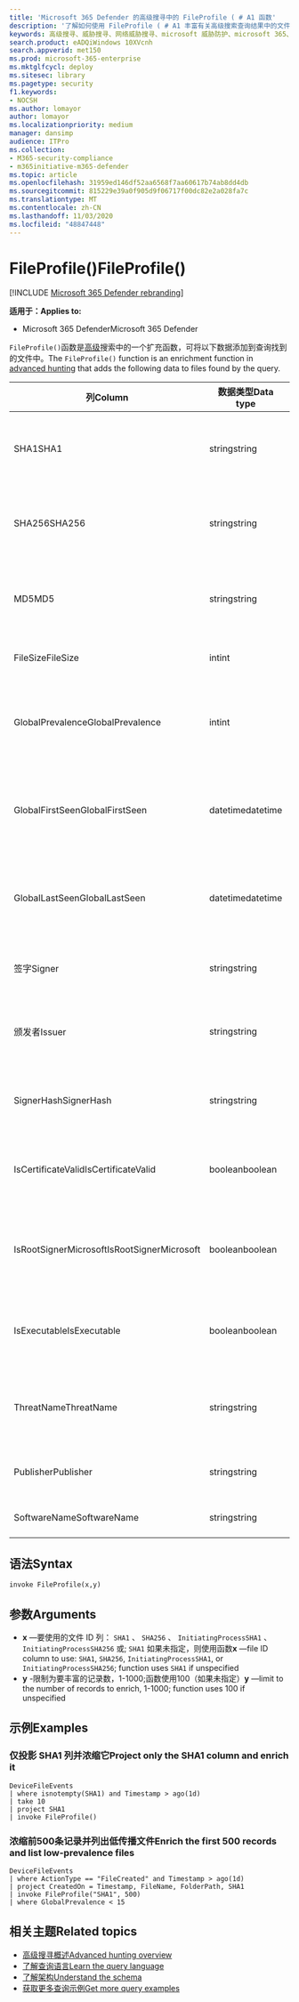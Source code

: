 ```yaml
---
title: 'Microsoft 365 Defender 的高级搜寻中的 FileProfile ( # A1 函数'
description: '了解如何使用 FileProfile ( # A1 丰富有关高级搜索查询结果中的文件的信息'
keywords: 高级搜寻、威胁搜寻、网络威胁搜寻、microsoft 威胁防护、microsoft 365、mtp、m365、搜索、查询、遥测、架构参考、kusto、FileProfile、文件配置文件、函数、扩充
search.product: eADQiWindows 10XVcnh
search.appverid: met150
ms.prod: microsoft-365-enterprise
ms.mktglfcycl: deploy
ms.sitesec: library
ms.pagetype: security
f1.keywords:
- NOCSH
ms.author: lomayor
author: lomayor
ms.localizationpriority: medium
manager: dansimp
audience: ITPro
ms.collection:
- M365-security-compliance
- m365initiative-m365-defender
ms.topic: article
ms.openlocfilehash: 31959ed146df52aa6568f7aa60617b74ab8dd4db
ms.sourcegitcommit: 815229e39a0f905d9f06717f00dc82e2a028fa7c
ms.translationtype: MT
ms.contentlocale: zh-CN
ms.lasthandoff: 11/03/2020
ms.locfileid: "48847448"
---
```

# <a name="fileprofile"></a><span data-ttu-id="c06f4-104">FileProfile()</span><span class="sxs-lookup"><span data-stu-id="c06f4-104">FileProfile()</span></span>

[!INCLUDE [Microsoft 365 Defender rebranding](../includes/microsoft-defender.md)]


<span data-ttu-id="c06f4-105">**适用于：**</span><span class="sxs-lookup"><span data-stu-id="c06f4-105">**Applies to:**</span></span>
- <span data-ttu-id="c06f4-106">Microsoft 365 Defender</span><span class="sxs-lookup"><span data-stu-id="c06f4-106">Microsoft 365 Defender</span></span>

<span data-ttu-id="c06f4-107">`FileProfile()`函数是[高级](advanced-hunting-overview.md)搜索中的一个扩充函数，可将以下数据添加到查询找到的文件中。</span><span class="sxs-lookup"><span data-stu-id="c06f4-107">The `FileProfile()` function is an enrichment function in [advanced hunting](advanced-hunting-overview.md) that adds the following data to files found by the query.</span></span>

| <span data-ttu-id="c06f4-108">列</span><span class="sxs-lookup"><span data-stu-id="c06f4-108">Column</span></span> | <span data-ttu-id="c06f4-109">数据类型</span><span class="sxs-lookup"><span data-stu-id="c06f4-109">Data type</span></span> | <span data-ttu-id="c06f4-110">说明</span><span class="sxs-lookup"><span data-stu-id="c06f4-110">Description</span></span> |
|------------|-------------|-------------|
| <span data-ttu-id="c06f4-111">SHA1</span><span class="sxs-lookup"><span data-stu-id="c06f4-111">SHA1</span></span> | <span data-ttu-id="c06f4-112">string</span><span class="sxs-lookup"><span data-stu-id="c06f4-112">string</span></span> | <span data-ttu-id="c06f4-113">录制操作所应用到的文件的 SHA-1</span><span class="sxs-lookup"><span data-stu-id="c06f4-113">SHA-1 of the file that the recorded action was applied to</span></span> |
| <span data-ttu-id="c06f4-114">SHA256</span><span class="sxs-lookup"><span data-stu-id="c06f4-114">SHA256</span></span> | <span data-ttu-id="c06f4-115">string</span><span class="sxs-lookup"><span data-stu-id="c06f4-115">string</span></span> | <span data-ttu-id="c06f4-116">将所录制操作应用于的文件的 SHA-256</span><span class="sxs-lookup"><span data-stu-id="c06f4-116">SHA-256 of the file that the recorded action was applied to</span></span> |
| <span data-ttu-id="c06f4-117">MD5</span><span class="sxs-lookup"><span data-stu-id="c06f4-117">MD5</span></span> | <span data-ttu-id="c06f4-118">string</span><span class="sxs-lookup"><span data-stu-id="c06f4-118">string</span></span> | <span data-ttu-id="c06f4-119">将录制的操作应用于的文件的 MD5 哈希值</span><span class="sxs-lookup"><span data-stu-id="c06f4-119">MD5 hash of the file that the recorded action was applied to</span></span> |
| <span data-ttu-id="c06f4-120">FileSize</span><span class="sxs-lookup"><span data-stu-id="c06f4-120">FileSize</span></span> | <span data-ttu-id="c06f4-121">int</span><span class="sxs-lookup"><span data-stu-id="c06f4-121">int</span></span> | <span data-ttu-id="c06f4-122">文件大小（以字节为单位）</span><span class="sxs-lookup"><span data-stu-id="c06f4-122">Size of the file in bytes</span></span> |
| <span data-ttu-id="c06f4-123">GlobalPrevalence</span><span class="sxs-lookup"><span data-stu-id="c06f4-123">GlobalPrevalence</span></span> | <span data-ttu-id="c06f4-124">int</span><span class="sxs-lookup"><span data-stu-id="c06f4-124">int</span></span> | <span data-ttu-id="c06f4-125">由 Microsoft 全局监视的实体的实例数</span><span class="sxs-lookup"><span data-stu-id="c06f4-125">Number of instances of the entity observed by Microsoft globally</span></span> |
| <span data-ttu-id="c06f4-126">GlobalFirstSeen</span><span class="sxs-lookup"><span data-stu-id="c06f4-126">GlobalFirstSeen</span></span> | <span data-ttu-id="c06f4-127">datetime</span><span class="sxs-lookup"><span data-stu-id="c06f4-127">datetime</span></span> | <span data-ttu-id="c06f4-128">Microsoft 全球首次观测实体的日期和时间</span><span class="sxs-lookup"><span data-stu-id="c06f4-128">Date and time when the entity was first observed by Microsoft globally</span></span> |
| <span data-ttu-id="c06f4-129">GlobalLastSeen</span><span class="sxs-lookup"><span data-stu-id="c06f4-129">GlobalLastSeen</span></span> | <span data-ttu-id="c06f4-130">datetime</span><span class="sxs-lookup"><span data-stu-id="c06f4-130">datetime</span></span> | <span data-ttu-id="c06f4-131">上次 Microsoft 全局观察实体的日期和时间</span><span class="sxs-lookup"><span data-stu-id="c06f4-131">Date and time when the entity was last observed by Microsoft globally</span></span> |
| <span data-ttu-id="c06f4-132">签字</span><span class="sxs-lookup"><span data-stu-id="c06f4-132">Signer</span></span> | <span data-ttu-id="c06f4-133">string</span><span class="sxs-lookup"><span data-stu-id="c06f4-133">string</span></span> | <span data-ttu-id="c06f4-134">有关文件签名者的信息</span><span class="sxs-lookup"><span data-stu-id="c06f4-134">Information about the signer of the file</span></span> |
| <span data-ttu-id="c06f4-135">颁发者</span><span class="sxs-lookup"><span data-stu-id="c06f4-135">Issuer</span></span> | <span data-ttu-id="c06f4-136">string</span><span class="sxs-lookup"><span data-stu-id="c06f4-136">string</span></span> | <span data-ttu-id="c06f4-137">有关颁发证书颁发机构 (CA) 的信息</span><span class="sxs-lookup"><span data-stu-id="c06f4-137">Information about the issuing certificate authority (CA)</span></span> |
| <span data-ttu-id="c06f4-138">SignerHash</span><span class="sxs-lookup"><span data-stu-id="c06f4-138">SignerHash</span></span> | <span data-ttu-id="c06f4-139">string</span><span class="sxs-lookup"><span data-stu-id="c06f4-139">string</span></span> | <span data-ttu-id="c06f4-140">标识签名者的唯一哈希值</span><span class="sxs-lookup"><span data-stu-id="c06f4-140">Unique hash value identifying the signer</span></span> |
| <span data-ttu-id="c06f4-141">IsCertificateValid</span><span class="sxs-lookup"><span data-stu-id="c06f4-141">IsCertificateValid</span></span> | <span data-ttu-id="c06f4-142">boolean</span><span class="sxs-lookup"><span data-stu-id="c06f4-142">boolean</span></span> | <span data-ttu-id="c06f4-143">用于对文件进行签名的证书是否有效</span><span class="sxs-lookup"><span data-stu-id="c06f4-143">Whether the certificate used to sign the file is valid</span></span> |
| <span data-ttu-id="c06f4-144">IsRootSignerMicrosoft</span><span class="sxs-lookup"><span data-stu-id="c06f4-144">IsRootSignerMicrosoft</span></span> | <span data-ttu-id="c06f4-145">boolean</span><span class="sxs-lookup"><span data-stu-id="c06f4-145">boolean</span></span> | <span data-ttu-id="c06f4-146">指示根证书的签名者是否为 Microsoft</span><span class="sxs-lookup"><span data-stu-id="c06f4-146">Indicates whether the signer of the root certificate is Microsoft</span></span> |
| <span data-ttu-id="c06f4-147">IsExecutable</span><span class="sxs-lookup"><span data-stu-id="c06f4-147">IsExecutable</span></span> | <span data-ttu-id="c06f4-148">boolean</span><span class="sxs-lookup"><span data-stu-id="c06f4-148">boolean</span></span> | <span data-ttu-id="c06f4-149">文件是否为可移植可执行文件 (PE) 文件</span><span class="sxs-lookup"><span data-stu-id="c06f4-149">Whether the file is a Portable Executable (PE) file</span></span> |
| <span data-ttu-id="c06f4-150">ThreatName</span><span class="sxs-lookup"><span data-stu-id="c06f4-150">ThreatName</span></span> | <span data-ttu-id="c06f4-151">string</span><span class="sxs-lookup"><span data-stu-id="c06f4-151">string</span></span> | <span data-ttu-id="c06f4-152">发现的任何恶意软件或其他威胁的检测名称</span><span class="sxs-lookup"><span data-stu-id="c06f4-152">Detection name for any malware or other threats found</span></span> |
| <span data-ttu-id="c06f4-153">Publisher</span><span class="sxs-lookup"><span data-stu-id="c06f4-153">Publisher</span></span> | <span data-ttu-id="c06f4-154">string</span><span class="sxs-lookup"><span data-stu-id="c06f4-154">string</span></span> | <span data-ttu-id="c06f4-155">发布文件的组织的名称</span><span class="sxs-lookup"><span data-stu-id="c06f4-155">Name of the organization that published the file</span></span> |
| <span data-ttu-id="c06f4-156">SoftwareName</span><span class="sxs-lookup"><span data-stu-id="c06f4-156">SoftwareName</span></span> | <span data-ttu-id="c06f4-157">string</span><span class="sxs-lookup"><span data-stu-id="c06f4-157">string</span></span> | <span data-ttu-id="c06f4-158">软件产品的名称</span><span class="sxs-lookup"><span data-stu-id="c06f4-158">Name of the software product</span></span> |

## <a name="syntax"></a><span data-ttu-id="c06f4-159">语法</span><span class="sxs-lookup"><span data-stu-id="c06f4-159">Syntax</span></span>

```kusto
invoke FileProfile(x,y)
```

## <a name="arguments"></a><span data-ttu-id="c06f4-160">参数</span><span class="sxs-lookup"><span data-stu-id="c06f4-160">Arguments</span></span>

- <span data-ttu-id="c06f4-161">**x** —要使用的文件 ID 列： `SHA1` 、 `SHA256` 、 `InitiatingProcessSHA1` 、 `InitiatingProcessSHA256` 或; `SHA1` 如果未指定，则使用函数</span><span class="sxs-lookup"><span data-stu-id="c06f4-161">**x** —file ID column to use: `SHA1`, `SHA256`, `InitiatingProcessSHA1`, or `InitiatingProcessSHA256`; function uses `SHA1` if unspecified</span></span>
- <span data-ttu-id="c06f4-162">**y** -限制为要丰富的记录数，1-1000;函数使用100（如果未指定）</span><span class="sxs-lookup"><span data-stu-id="c06f4-162">**y** —limit to the number of records to enrich, 1-1000; function uses 100 if unspecified</span></span>

## <a name="examples"></a><span data-ttu-id="c06f4-163">示例</span><span class="sxs-lookup"><span data-stu-id="c06f4-163">Examples</span></span>

### <a name="project-only-the-sha1-column-and-enrich-it"></a><span data-ttu-id="c06f4-164">仅投影 SHA1 列并浓缩它</span><span class="sxs-lookup"><span data-stu-id="c06f4-164">Project only the SHA1 column and enrich it</span></span>

```kusto
DeviceFileEvents
| where isnotempty(SHA1) and Timestamp > ago(1d)
| take 10
| project SHA1
| invoke FileProfile()
```

### <a name="enrich-the-first-500-records-and-list-low-prevalence-files"></a><span data-ttu-id="c06f4-165">浓缩前500条记录并列出低传播文件</span><span class="sxs-lookup"><span data-stu-id="c06f4-165">Enrich the first 500 records and list low-prevalence files</span></span>

```kusto
DeviceFileEvents
| where ActionType == "FileCreated" and Timestamp > ago(1d)
| project CreatedOn = Timestamp, FileName, FolderPath, SHA1
| invoke FileProfile("SHA1", 500) 
| where GlobalPrevalence < 15
```

## <a name="related-topics"></a><span data-ttu-id="c06f4-166">相关主题</span><span class="sxs-lookup"><span data-stu-id="c06f4-166">Related topics</span></span>
- [<span data-ttu-id="c06f4-167">高级搜寻概述</span><span class="sxs-lookup"><span data-stu-id="c06f4-167">Advanced hunting overview</span></span>](advanced-hunting-overview.md)
- [<span data-ttu-id="c06f4-168">了解查询语言</span><span class="sxs-lookup"><span data-stu-id="c06f4-168">Learn the query language</span></span>](advanced-hunting-query-language.md)
- [<span data-ttu-id="c06f4-169">了解架构</span><span class="sxs-lookup"><span data-stu-id="c06f4-169">Understand the schema</span></span>](advanced-hunting-schema-tables.md)
- [<span data-ttu-id="c06f4-170">获取更多查询示例</span><span class="sxs-lookup"><span data-stu-id="c06f4-170">Get more query examples</span></span>](advanced-hunting-shared-queries.md)
